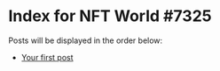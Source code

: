 # Index for NFT World #7325
Posts will be displayed in the order below:

- [Your first post](./001-first.md)


